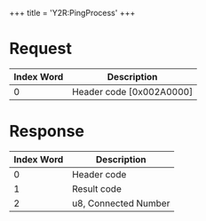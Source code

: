 +++
title = 'Y2R:PingProcess'
+++

# Request

| Index Word | Description                |
|------------|----------------------------|
| 0          | Header code \[0x002A0000\] |

# Response

| Index Word | Description          |
|------------|----------------------|
| 0          | Header code          |
| 1          | Result code          |
| 2          | u8, Connected Number |
